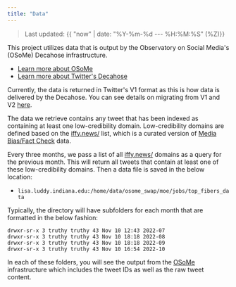 ```yaml
---
title: "Data"
---
```

> Last updated: {{ "now" | date: "%Y-%m-%d --- %H:%M:%S" (%Z)}}

This project utilizes data that is output by the Observatory on Social Media's (OSoMe) Decahose infrastructure.
- [Learn more about OSoMe](https://osome.iu.edu/)
- [Learn more about Twitter's Decahose](https://developer.twitter.com/en/docs/twitter-api/enterprise/decahose-api/overview/decahose)

Currently, the data is returned in Twitter's V1 format as this is how data is delivered by the Decahose.
You can see details on migrating from V1 and V2 [here](https://developer.twitter.com/en/docs/twitter-api/migrate/data-formats/standard-v1-1-to-v2).

The data we retrieve contains any tweet that has been indexed as containing at least one low-credibility domain.
Low-credibility domains are defined based on the [iffy.news/](iffy.news/) list, which is a curated version of [Media Bias/Fact Check](https://mediabiasfactcheck.com/) data.

Every three months, we pass a list of all [iffy.news/](iffy.news/) domains as a query for the previous month.
This will return all tweets that contain at least one of these low-credibility domains.
Then a data file is saved in the below location:
- `lisa.luddy.indiana.edu:/home/data/osome_swap/moe/jobs/top_fibers_data`

Typically, the directory will have subfolders for each month that are formatted in the below fashion:
```
drwxr-sr-x 3 truthy truthy 43 Nov 10 12:43 2022-07
drwxr-sr-x 3 truthy truthy 43 Nov 10 18:18 2022-08
drwxr-sr-x 3 truthy truthy 43 Nov 10 18:18 2022-09
drwxr-sr-x 3 truthy truthy 43 Nov 10 16:54 2022-10
```

In each of these folders, you will see the output from the [OSoMe](https://osome.iu.edu/) infrastructure which includes the tweet IDs as well as the raw tweet content.



